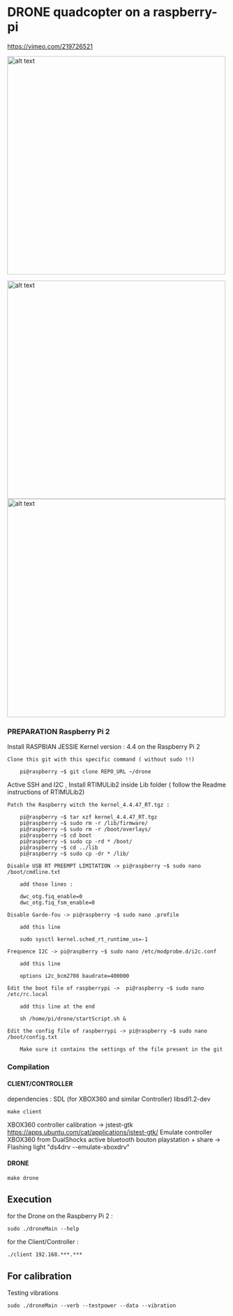 # DRONE quadcopter on a raspberry-pi

https://vimeo.com/219726521



<a href="https://vimeo.com/219726521" target="_blank"><img src="https://user-images.githubusercontent.com/10202690/32027519-ce650de6-b9e9-11e7-86b3-66e38aafdbc4.gif" alt="alt text" width="500" height="whatever"></a>

<img src="https://user-images.githubusercontent.com/10202690/32025639-592c9e8e-b9e1-11e7-8fee-897b930bd3d0.jpg" alt="alt text" width="500" height="whatever">
<img src="https://user-images.githubusercontent.com/10202690/32025949-622249f2-b9e2-11e7-953c-f4a228931363.jpg" alt="alt text" width="500" height="whatever">


### PREPARATION Raspberry Pi 2

Install RASPBIAN JESSIE Kernel version : 4.4 on the Raspberry Pi 2

```
Clone this git with this specific command ( without sudo !!)

	pi@raspberry ~$ git clone REPO_URL ~/drone
```


Active SSH and I2C , Install RTIMULib2 inside Lib folder ( follow the Readme instructions of RTIMULib2)



```
Patch the Raspberry witch the kernel_4.4.47_RT.tgz :

	pi@raspberry ~$ tar xzf kernel_4.4.47_RT.tgz
	pi@raspberry ~$ sudo rm -r /lib/firmware/
	pi@raspberry ~$ sudo rm -r /boot/overlays/
	pi@raspberry ~$ cd boot
	pi@raspberry ~$ sudo cp -rd * /boot/
	pi@raspberry ~$ cd ../lib
	pi@raspberry ~$ sudo cp -dr * /lib/
```

```
Disable USB RT PREEMPT LIMITATION -> pi@raspberry ~$ sudo nano /boot/cmdline.txt

	add those lines : 

	dwc_otg.fiq_enable=0
	dwc_otg.fiq_fsm_enable=0
```

```
Disable Garde-fou -> pi@raspberry ~$ sudo nano .profile

	add this line

	sudo sysctl kernel.sched_rt_runtime_us=-1
```

```
Frequence I2C -> pi@raspberry ~$ sudo nano /etc/modprobe.d/i2c.conf
	
	add this line

	options i2c_bcm2708 baudrate=400000
```

```
Edit the boot file of raspberrypi ->  pi@raspberry ~$ sudo nano /etc/rc.local
	
	add this line at the end

	sh /home/pi/drone/startScript.sh &
```

```
Edit the config file of raspberrypi -> pi@raspberry ~$ sudo nano /boot/config.txt

	Make sure it contains the settings of the file present in the git
```

### Compilation


#### CLIENT/CONTROLLER

dependencies : SDL (for XBOX360  and similar Controller) libsdl1.2-dev

	make client


XBOX360 controller calibration ->   jstest-gtk
https://apps.ubuntu.com/cat/applications/jstest-gtk/
Emulate controller XBOX360 from DualShocks
active bluetooth 
bouton playstation + share -> Flashing light
"ds4drv --emulate-xboxdrv"



#### DRONE

	make drone

## Execution

for the Drone on the Raspberry Pi 2 :

	sudo ./droneMain --help

for the Client/Controller :

	./client 192.168.***.***



## For calibration

Testing vibrations

	sudo ./droneMain --verb --testpower --data --vibration
